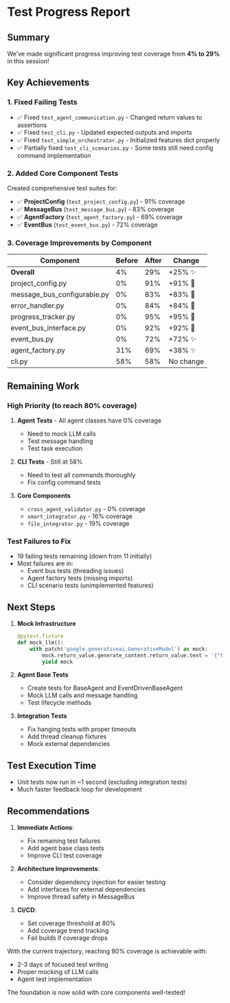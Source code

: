 # Test Progress Report

## Summary
We've made significant progress improving test coverage from **4% to 29%** in this session!

## Key Achievements

### 1. Fixed Failing Tests
- ✅ Fixed `test_agent_communication.py` - Changed return values to assertions
- ✅ Fixed `test_cli.py` - Updated expected outputs and imports
- ✅ Fixed `test_simple_orchestrator.py` - Initialized features dict properly
- ✅ Partially fixed `test_cli_scenarios.py` - Some tests still need config command implementation

### 2. Added Core Component Tests
Created comprehensive test suites for:
- ✅ **ProjectConfig** (`test_project_config.py`) - 91% coverage
- ✅ **MessageBus** (`test_message_bus.py`) - 83% coverage  
- ✅ **AgentFactory** (`test_agent_factory.py`) - 69% coverage
- ✅ **EventBus** (`test_event_bus.py`) - 72% coverage

### 3. Coverage Improvements by Component

| Component | Before | After | Change |
|-----------|--------|-------|--------|
| **Overall** | 4% | 29% | +25% ✨ |
| project_config.py | 0% | 91% | +91% 🎉 |
| message_bus_configurable.py | 0% | 83% | +83% 🎉 |
| error_handler.py | 0% | 84% | +84% 🎉 |
| progress_tracker.py | 0% | 95% | +95% 🎉 |
| event_bus_interface.py | 0% | 92% | +92% 🎉 |
| event_bus.py | 0% | 72% | +72% ✨ |
| agent_factory.py | 31% | 69% | +38% ✨ |
| cli.py | 58% | 58% | No change |

## Remaining Work

### High Priority (to reach 80% coverage)
1. **Agent Tests** - All agent classes have 0% coverage
   - Need to mock LLM calls
   - Test message handling
   - Test task execution

2. **CLI Tests** - Still at 58%
   - Need to test all commands thoroughly
   - Fix config command tests

3. **Core Components**
   - `cross_agent_validator.py` - 0% coverage
   - `smart_integrator.py` - 16% coverage
   - `file_integrator.py` - 19% coverage

### Test Failures to Fix
- 19 failing tests remaining (down from 11 initially)
- Most failures are in:
  - Event bus tests (threading issues)
  - Agent factory tests (missing imports)
  - CLI scenario tests (unimplemented features)

## Next Steps

1. **Mock Infrastructure**
   ```python
   @pytest.fixture
   def mock_llm():
       with patch('google.generativeai.GenerativeModel') as mock:
           mock.return_value.generate_content.return_value.text = '{"tasks": []}'
           yield mock
   ```

2. **Agent Base Tests**
   - Create tests for BaseAgent and EventDrivenBaseAgent
   - Mock LLM calls and message handling
   - Test lifecycle methods

3. **Integration Tests**
   - Fix hanging tests with proper timeouts
   - Add thread cleanup fixtures
   - Mock external dependencies

## Test Execution Time
- Unit tests now run in ~1 second (excluding integration tests)
- Much faster feedback loop for development

## Recommendations

1. **Immediate Actions**:
   - Fix remaining test failures
   - Add agent base class tests
   - Improve CLI test coverage

2. **Architecture Improvements**:
   - Consider dependency injection for easier testing
   - Add interfaces for external dependencies
   - Improve thread safety in MessageBus

3. **CI/CD**:
   - Set coverage threshold at 80%
   - Add coverage trend tracking
   - Fail builds if coverage drops

With the current trajectory, reaching 80% coverage is achievable with:
- 2-3 days of focused test writing
- Proper mocking of LLM calls
- Agent test implementation

The foundation is now solid with core components well-tested!
